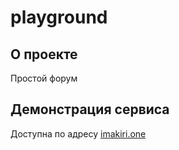 # playground
 
## О проекте
  Простой форум
 
## Демонстрация сервиса
  Доступна по адресу [imakiri.one](https://imakiri.one)
